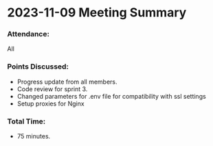 # 2023-11-09 Meeting Summary

### Attendance:

All

### Points Discussed:

- Progress update from all members.
- Code review for sprint 3.
- Changed parameters for .env file for compatibility with ssl settings
- Setup proxies for Nginx

### Total Time:

- 75 minutes.
